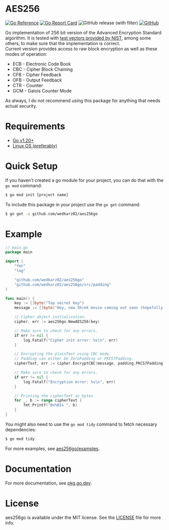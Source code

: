 # AES256

[![Go Reference](https://pkg.go.dev/badge/github.com/wedkarz02/aes256go.svg)](https://pkg.go.dev/github.com/wedkarz02/aes256go)
[![Go Report Card](https://goreportcard.com/badge/github.com/wedkarz02/aes256go)](https://goreportcard.com/report/github.com/wedkarz02/aes256go)
![GitHub release (with filter)](https://img.shields.io/github/v/release/wedkarz02/aes256go)
[![GitHub](https://img.shields.io/github/license/wedkarz02/aes256go)](https://github.com/wedkarz02/aes256go/blob/main/LICENSE)

Go implementation of 256 bit version of the Advanced Encryption Standard algorithm. It is tested with [test vectors provided by NIST](https://csrc.nist.gov/CSRC/media/Projects/Cryptographic-Algorithm-Validation-Program/documents/aes/AESAVS.pdf), among some others, to make sure that the implementation is correct. \
Current version provides access to raw block encryption as well as these modes of operation:
 * ECB - Electronic Code Book
 * CBC - Cipher Block Chaining
 * CFB - Cipher Feedback
 * OFB - Output Feedback
 * CTR - Counter
 * GCM - Galois Counter Mode

As always, I do not recommend using this package for anything that needs actual security.

# Requirements
 * [Go v1.20+](https://go.dev/dl/)
 * [Linux OS (preferably)](https://ubuntu.com/download)

# Quick Setup
If you haven't created a go module for your project, you can do that with the ``go mod`` command:
```bash
$ go mod init [project name]
```
To include this package in your project use the ``go get`` command:
```bash
$ go get -u github.com/wedkarz02/aes256go
```

# Example
```go
// main.go
package main

import (
    "fmt"
    "log"

    "github.com/wedkarz02/aes256go"
    "github.com/wedkarz02/aes256go/src/padding"
)

func main() {
    key := []byte("Top secret key")
    message := []byte("Hey, new Shrek movie coming out soon (hopefully...)")

    // Cipher object initialization.
    cipher, err := aes256go.NewAES256(key)

    // Make sure to check for any errors.
    if err != nil {
        log.Fatalf("Cipher init error: %v\n", err)
    }

    // Encrypting the plainText using CBC mode.
    // Padding can either be ZeroPadding or PKCS7Padding.
    cipherText, err := cipher.EncryptCBC(message, padding.PKCS7Padding)

    // Make sure to check for any errors.
    if err != nil {
        log.Fatalf("Encryption error: %v\n", err)
    }

    // Printing the cipherText as bytes.
    for _, b := range cipherText {
        fmt.Printf("0x%02x ", b)
    }
}
```

You might also need to use the ``go mod tidy`` command to fetch necessary dependencies:
```bash
$ go mod tidy
```

For more examples, see [aes256go/examples](https://github.com/wedkarz02/aes256go/tree/main/examples).

# Documentation
For more documentation, see [pkg.go.dev](https://pkg.go.dev/github.com/wedkarz02/aes256go).

# License
aes256go is available under the MIT license. See the [LICENSE](https://github.com/wedkarz02/aes256go/blob/main/LICENSE) file for more info.
